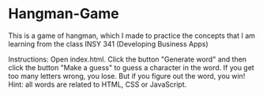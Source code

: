 # Hangman-Game
This is a game of hangman, which I made to practice the concepts that I am learning from the class INSY 341 (Developing Business Apps)

Instructions: Open index.html. Click the button "Generate word" and then click the button "Make a guess" to guess a character in the word. If you get too many letters wrong, you lose. But if you figure out the word, you win! 
Hint: all words are related to HTML, CSS or JavaScript.
